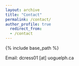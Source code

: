 ```yaml
---
layout: archive
title: "Contact"
permalink: /contact/
author_profile: true
  redirect_from:
  - /contact
---
```


{% include base_path %}

Email: dcress01 [at] uoguelph.ca
